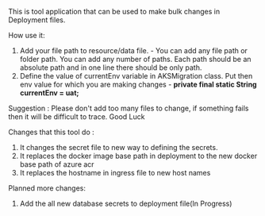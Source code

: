 This is tool application that can be used to make bulk changes in Deployment files. 

How use it:
1. Add your file path to resource/data file. - You can add any file path or folder path. You can add any number of paths. Each path should be an absolute path and in one line there should be only path.
2. Define the value of currentEnv variable in AKSMigration class. Put then env value for which you are making changes - **private final static String currentEnv = uat;** 

Suggestion : Please don't add too many files to change, if something fails then it will be difficult to trace. Good Luck


Changes that this tool do :
1. It changes the secret file to new way to defining the secrets.
2. It replaces the docker image base path in deployment to the new docker base path of azure acr
3. It replaces the hostname in ingress file to new host names

Planned more changes:
1. Add the all new database secrets to deployment file(In Progress)